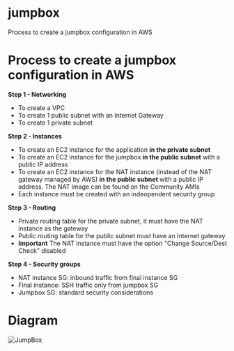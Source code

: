 # jumpbox
Process to create a jumpbox configuration in AWS

Process to create a jumpbox configuration in AWS
=

**Step 1 - Networking**
- To create a VPC
- To create 1 public subnet with an Internet Gateway
- To create 1 private subnet

**Step 2 - Instances**
- To create an EC2 instance for the application **in the private subnet**
- To create an EC2 instance for the jumpbox **in the public subnet** with a public IP address
- To create an EC2 instance for the NAT instance (instead of the NAT gateway managed by AWS) **in the public subnet** with a public IP address. The NAT image can be found on the Community AMIs
- Each instance must be created with an indeopendent security group

**Step 3 - Routing**
- Private routing table for the private subnet, it must have the NAT instance as the gateway
- Public routing table for the public subnet must have an Internet gateway
- **Important** The NAT instance must have the option "Change Source/Dest Check" disabled

**Step 4 - Security groups**
- NAT instance SG: inbound traffic from final instance SG
- Final instance: SSH traffic only from jumpbox SG
- Jumpbox SG: standard security considerations

Diagram
=
![JumpBox](https://user-images.githubusercontent.com/28940499/77299853-82f8fe00-6cc3-11ea-99c8-ffc622f81f9b.png)
